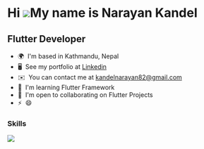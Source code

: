 Hi ![](https://user-images.githubusercontent.com/18350557/176309783-0785949b-9127-417c-8b55-ab5a4333674e.gif)My name is Narayan Kandel
====================================================================================================================================

Flutter Developer
----------------


* 🌍  I'm based in Kathmandu, Nepal
* 🖥️  See my portfolio at [Linkedin](www.linkedin.com/in/narayan-kandel-867150232)
* ✉️  You can contact me at [kandelnarayan82@gmail.com](mailto:kandelnarayan82@gmail.com)
* 🧠  I'm learning Flutter Framework
* 🤝  I'm open to collaborating on Flutter Projects
* ⚡  😄

### Skills

<p align="left">
  <a href="https://skillicons.dev">
    <img src="https://skillicons.dev/icons?i=git,flutter,figma,c,python,html,css" />
  </a>
</p>
